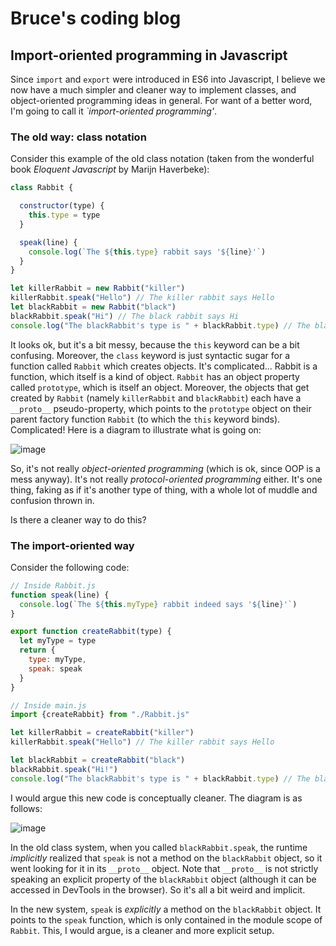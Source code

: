 # Bruce's coding blog


## Import-oriented programming in Javascript

Since `import` and `export` were introduced in ES6 into Javascript, I believe we now have a much simpler and cleaner way to implement classes, and object-oriented programming ideas in general. For want of a better word, I'm going to call it _`import-oriented programming'_.


### The old way: class notation

Consider this example of the old class notation (taken from the wonderful book _Eloquent Javascript_ by Marijn Haverbeke):

```javascript
class Rabbit {

  constructor(type) {
    this.type = type
  }

  speak(line) {
    console.log(`The ${this.type} rabbit says '${line}'`)
  }
}

let killerRabbit = new Rabbit("killer")
killerRabbit.speak("Hello") // The killer rabbit says Hello
let blackRabbit = new Rabbit("black")
blackRabbit.speak("Hi") // The black rabbit says Hi
console.log("The blackRabbit's type is " + blackRabbit.type) // The blackRabbit's type is black

```

It looks ok, but it's a bit messy, because the `this` keyword can be a bit confusing. Moreover, the `class` keyword is just syntactic sugar for a function called `Rabbit` which creates objects. It's complicated... Rabbit is a function, which itself is a kind of object. `Rabbit` has an object property called `prototype`, which is itself an object. Moreover, the objects that get created by `Rabbit` (namely `killerRabbit` and `blackRabbit`) each have a ``__proto__`` pseudo-property, which points to the `prototype` object on their parent factory function `Rabbit` (to which the `this` keyword binds). Complicated! Here is a diagram to illustrate what is going on:

![image](https://github.com/aluminum1/blog/assets/18632281/08fb37e5-cc1a-4777-9552-74073a92a835)

So, it's not really _object-oriented programming_ (which is ok, since OOP is a mess anyway). It's not really _protocol-oriented programming_ either. It's one thing, faking as if it's another type of thing, with a whole lot of muddle and confusion thrown in. 

Is there a cleaner way to do this? 

### The import-oriented way

Consider the following code:

```javascript
// Inside Rabbit.js
function speak(line) {
  console.log(`The ${this.myType} rabbit indeed says '${line}'`)
}

export function createRabbit(type) {
  let myType = type
  return {
    type: myType,
    speak: speak
  }
}

// Inside main.js
import {createRabbit} from "./Rabbit.js"

let killerRabbit = createRabbit("killer")
killerRabbit.speak("Hello") // The killer rabbit says Hello

let blackRabbit = createRabbit("black")
blackRabbit.speak("Hi!")
console.log("The blackRabbit's type is " + blackRabbit.type) // The blackRabbit's type is black

```

I would argue this new code is conceptually cleaner. The diagram is as follows:

![image](https://github.com/aluminum1/blog/assets/18632281/70e4bc89-3ef5-46a4-b976-b45185cc57d8)

In the old class system, when you called `blackRabbit.speak`, the runtime _implicitly_ realized that `speak` is not a method on the `blackRabbit` object, so it 
went looking for it in its `__proto__` object. Note that `__proto__` is not strictly speaking an explicit property of the `blackRabbit` object (although it can be accessed in DevTools in the browser). So it's all a bit weird and implicit.

In the new system, `speak` is _explicitly_ a method on the `blackRabbit` object. It points to the `speak` function, which is only contained in the module scope of `Rabbit`. This, I would argue, is a cleaner and more explicit setup. 


```
